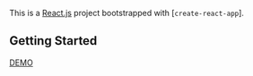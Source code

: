 This is a [React.js](https://reactjs.org/) project bootstrapped with [`create-react-app`].

## Getting Started

[DEMO](https://rflbestbuyshop.netlify.app/)

